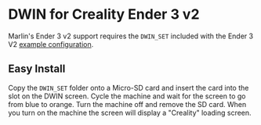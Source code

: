 # DWIN for Creality Ender 3 v2

Marlin's Ender 3 v2 support requires the `DWIN_SET` included with the Ender 3 V2 [example configuration](https://github.com/import-tiago/Configurations/tree/bugfix-2.1.x/config/examples/Creality/Ender-3%20V2).

## Easy Install

Copy the `DWIN_SET` folder onto a Micro-SD card and insert the card into the slot on the DWIN screen. Cycle the machine and wait for the screen to go from blue to orange. Turn the machine off and remove the SD card. When you turn on the machine the screen will display a "Creality" loading screen.
